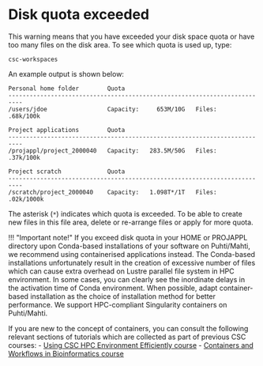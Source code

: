 # Disk quota exceeded

This warning means that you have exceeded your disk space quota or have too many files on the disk area. To see which quota is used up, type:

```
csc-workspaces
```

An example output is shown below:

```
Personal home folder        Quota
--------------------------------------------------------------------------
/users/jdoe                 Capacity:     653M/10G   Files:    .68k/100k

Project applications        Quota
--------------------------------------------------------------------------
/projappl/project_2000040   Capacity:   283.5M/50G   Files:    .37k/100k

Project scratch             Quota
--------------------------------------------------------------------------
/scratch/project_2000040    Capacity:   1.098T*/1T   Files:   .02k/1000k
```

The asterisk (`*`) indicates which quota is exceeded. To be able to create
new files in this file area, delete or re-arrange files or apply for more
quota.

!!!  "Important note!" 
If you exceed disk quota in your HOME or PROJAPPL directory upon Conda-based installations of your software on Puhti/Mahti, we recommend using containerised applications instead. The Conda-based installations unfortunately result in the creation of excessive number of files which can cause extra overhead on Lustre parallel file system in HPC environment. In some cases, you can clearly see the inordinate delays in the activation time of Conda environment. When possible, adapt container-based installation as the choice of installation method for better performance. We support HPC-compliant Singularity containers on Puhti/Mahti. 

If you are new to the concept of containers, you can consult the following relevant sections of tutorials which are collected as part of previous CSC courses:
    - [Using CSC HPC Environment Efficiently course](https://csc-training.github.io/csc-env-eff/)
    - [Containers and Workflows in Bioinformatics course](https://yetulaxman.github.io/containers-workflows/)
